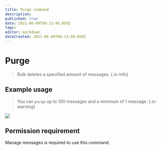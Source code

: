 ```yaml
---
title: Purge command
description: 
published: true
date: 2021-06-09T08:13:48.059Z
tags: 
editor: markdown
dateCreated: 2021-06-09T08:13:48.059Z
---
```


# Purge
> Bulk deletes a specified amount of messages.
{.is-info}
## Example usage
> You can `purge` up to 100 messages and a minimum of 1 message.
{.is-warning}

![](https://i.imgur.com/NoPpl4E.gif)
## Permission requirement
Manage messages is required to use this command.